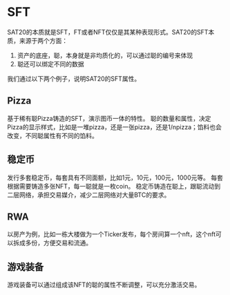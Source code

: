 SFT
====

SAT20的本质就是SFT，FT或者NFT仅仅是其某种表现形式。SAT20的SFT本质，来源于两个方面：
1. 资产的底座，聪，本身就是非均质化的，可以通过聪的编号来体现
2. 聪还可以绑定不同的数据


我们通过以下两个例子，说明SAT20的SFT属性。


Pizza
----
基于稀有聪Pizza铸造的SFT，演示图币一体的特性。
聪的数量和属性，决定Pizza的显示样式，比如是一堆pizza，还是一张pizza，还是1/npizza；馅料也会改变，不同聪属性有不同的馅料。


稳定币
----
发行多套稳定币，每套具有不同面额，比如1元，10元，100元，1000元等。
每套根据需要铸造多张NFT，每一聪就是一枚coin。
稳定币铸造在聪上，跟聪流动到二层网络，承担交易媒介，减少二层网络对大量BTC的要求。


RWA
----
以房产为例，比如一栋大楼做为一个Ticker发布，每个房间算一个nft，这个nft可以拆成多份，方便交易和流通。



游戏装备
----
游戏装备可以通过组成该NFT的聪的属性不断调整，可以充分激活交易。



